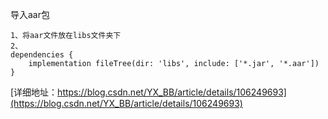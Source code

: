 
导入aar包
```
1、将aar文件放在libs文件夹下
2、
dependencies {
    implementation fileTree(dir: 'libs', include: ['*.jar', '*.aar'])
}
```
[详细地址：https://blog.csdn.net/YX_BB/article/details/106249693](https://blog.csdn.net/YX_BB/article/details/106249693)
